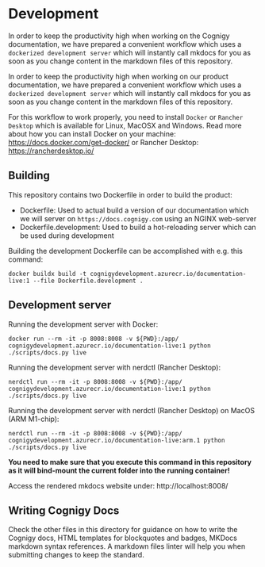 # Development
In order to keep the productivity high when working on the Cognigy documentation, we have prepared a convenient workflow which uses a `dockerized development server` which will instantly call mkdocs for you as soon as you change content in the markdown files of this repository.

In order to keep the productivity high when working on our product documentation, we have prepared a convenient workflow which uses a `dockerized development server` which will instantly call mkdocs for you as soon as you change content in the markdown files of this repository.

For this workflow to work properly, you need to install `Docker` or `Rancher Desktop` which is available for Linux, MacOSX and Windows. Read more about how you can install Docker on your machine: https://docs.docker.com/get-docker/ or Rancher Desktop: https://rancherdesktop.io/

## Building

This repository contains two Dockerfile in order to build the product:

- Dockerfile: Used to actual build a version of our documentation which we will server on `https://docs.cognigy.com` using an NGINX web-server
- Dockerfile.development: Used to build a hot-reloading server which can be used during development

Building the development Dockerfile can be accomplished with e.g. this command:

```
docker buildx build -t cognigydevelopment.azurecr.io/documentation-live:1 --file Dockerfile.development .
```

## Development server

Running the development server with Docker:

```
docker run --rm -it -p 8008:8008 -v ${PWD}:/app/ cognigydevelopment.azurecr.io/documentation-live:1 python ./scripts/docs.py live
```

Running the development server with nerdctl (Rancher Desktop):

```
nerdctl run --rm -it -p 8008:8008 -v ${PWD}:/app/ cognigydevelopment.azurecr.io/documentation-live:1 python ./scripts/docs.py live
```

Running the development server with nerdctl (Rancher Desktop) on MacOS (ARM M1-chip):

```
nerdctl run --rm -it -p 8008:8008 -v ${PWD}:/app/ cognigydevelopment.azurecr.io/documentation-live:arm.1 python ./scripts/docs.py live
```

**You need to make sure that you execute this command in this repository as it will bind-mount the current folder into the running container!**

Access the rendered mkdocs website under: http://localhost:8008/

## Writing Cognigy Docs

Check the other files in this directory for guidance on how to write the Cognigy docs, HTML templates for blockquotes and badges, MKDocs markdown syntax references.
A markdown files linter will help you when submitting changes to keep the standard.
